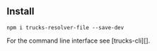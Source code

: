 ## Install

```
npm i trucks-resolver-file --save-dev
```

For the command line interface see [trucks-cli][].

